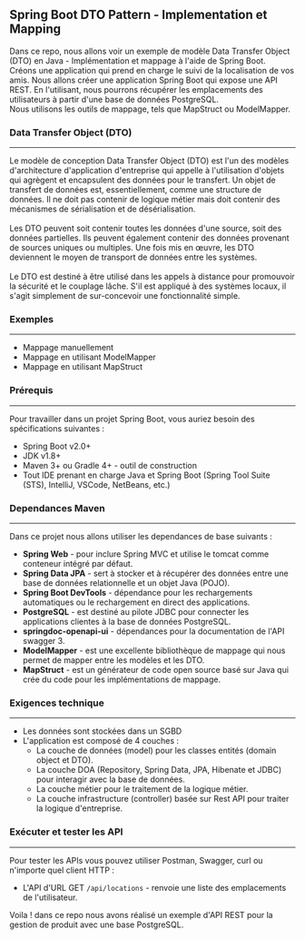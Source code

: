 ## Spring Boot DTO Pattern - Implementation et Mapping
Dans ce repo, nous allons voir un exemple de modèle Data Transfer Object (DTO) en Java - Implémentation et mappage à l'aide de Spring Boot.<br/>
Créons une application qui prend en charge le suivi de la localisation de vos amis. Nous allons créer une application Spring Boot qui expose une API REST. En l'utilisant, nous pourrons récupérer les emplacements des utilisateurs à partir d'une base de données PostgreSQL.<br/>
Nous utilisons les outils de mappage, tels que MapStruct ou ModelMapper.

### Data Transfer Object (DTO)
---
Le modèle de conception Data Transfer Object (DTO) est l'un des modèles d'architecture d'application d'entreprise qui appelle à l'utilisation d'objets qui agrègent et encapsulent des données pour le transfert. Un objet de transfert de données est, essentiellement, comme une structure de données. Il ne doit pas contenir de logique métier mais doit contenir des mécanismes de sérialisation et de désérialisation.<br/><br/>
Les DTO peuvent soit contenir toutes les données d'une source, soit des données partielles. Ils peuvent également contenir des données provenant de sources uniques ou multiples. Une fois mis en œuvre, les DTO deviennent le moyen de transport de données entre les systèmes.<br/><br/>
Le DTO est destiné à être utilisé dans les appels à distance pour promouvoir la sécurité et le couplage lâche. S'il est appliqué à des systèmes locaux, il s'agit simplement de sur-concevoir une fonctionnalité simple.

### Exemples
---
* Mappage manuellement
* Mappage en utilisant ModelMapper 
* Mappage en utilisant MapStruct

### Prérequis
---
Pour travailler dans un projet Spring Boot, vous auriez besoin des spécifications suivantes :<br/>
- Spring Boot v2.0+<br/>
- JDK v1.8+<br/>
- Maven 3+ ou Gradle 4+ - outil de construction<br/>
- Tout IDE prenant en charge Java et Spring Boot (Spring Tool Suite (STS), IntelliJ, VSCode, NetBeans, etc.)<br/>

### Dependances Maven
---
Dans ce projet nous allons utiliser les dependances de base suivants :
* **Spring Web** - pour inclure Spring MVC et utilise le tomcat comme conteneur intégré par défaut.
* **Spring Data JPA** - sert à stocker et à récupérer des données entre une base de données relationnelle et un objet Java (POJO).
* **Spring Boot DevTools** - dépendance pour les rechargements automatiques ou le rechargement en direct des applications.
* **PostgreSQL** - est destiné au pilote JDBC pour connecter les applications clientes à la base de données PostgreSQL.
* **springdoc-openapi-ui** - dépendances pour la documentation de l'API swagger 3.
* **ModelMapper** - est une excellente bibliothèque de mappage qui nous permet de mapper entre les modèles et les DTO.
* **MapStruct** - est un générateur de code open source basé sur Java qui crée du code pour les implémentations de mappage.

### Exigences technique
---
- Les données sont stockées dans un SGBD<br/>
- L'application est composé de 4 couches :<br/>
    - La couche de données (model) pour les classes entités (domain object et DTO).<br/>
    - La couche DOA (Repository, Spring Data, JPA, Hibenate et JDBC) pour interagir avec la base de données.<br/>
    - La couche métier pour le traitement de la logique métier.<br/>
    - La couche infrastructure (controller)  basée sur Rest API pour traiter la logique d'entreprise.

### Exécuter et tester les API
---
Pour tester les APIs vous pouvez utiliser Postman, Swagger, curl ou n'importe quel client HTTP :
* L'API d'URL GET `/api/locations` - renvoie une liste des emplacements de l'utilisateur.

Voila ! dans ce repo nous avons réalisé un exemple d'API REST pour la gestion de produit avec une base PostgreSQL.